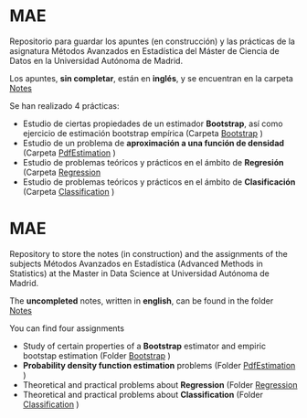 # MAE

Repositorio para guardar los apuntes (en construcción) y las prácticas de la asignatura Métodos Avanzados en Estadística del Máster de Ciencia de Datos en la Universidad Autónoma de Madrid.

Los apuntes, **sin completar**, están en **inglés**, y se encuentran en la carpeta [Notes](https://github.com/fjsaezm/mcd/tree/main/MAE/Notes)

Se han realizado 4 prácticas:

- Estudio de ciertas propiedades de un estimador **Bootstrap**, así como ejercicio de estimación bootstrap empírica (Carpeta [Bootstrap](https://github.com/fjsaezm/mcd/tree/main/MAE/Bootstrap) )
- Estudio de un problema de **aproximación a una función de densidad** (Carpeta [PdfEstimation](https://github.com/fjsaezm/mcd/tree/main/MAE/PdfEstimation) )
- Estudio de problemas teóricos y prácticos en el ámbito de **Regresión** (Carpeta [Regression](https://github.com/fjsaezm/mcd/tree/main/MAE/Regression)
- Estudio de problemas teóricos y prácticos en el ámbito de **Clasificación** (Carpeta [Classification](https://github.com/fjsaezm/mcd/tree/main/MAE/Classification) )

# MAE

Repository to store the notes (in construction) and the assignments of the subjects Métodos Avanzados en Estadística (Advanced Methods in Statistics) at the Master in Data Science at Universidad Autónoma de Madrid.

The **uncompleted** notes, written in **english**, can be found in the folder [Notes](https://github.com/fjsaezm/mcd/tree/main/MAE/Notes)

You can find four assignments

- Study of certain properties of a **Bootstrap** estimator and empiric bootstap estimation (Folder [Bootstrap](https://github.com/fjsaezm/mcd/tree/main/MAE/Bootstrap) )
- **Probability density function estimation** problems (Folder [PdfEstimation](https://github.com/fjsaezm/mcd/tree/main/MAE/PdfEstimation) )
- Theoretical and practical problems about **Regression** (Folder [Regression](https://github.com/fjsaezm/mcd/tree/main/MAE/Regression)
- Theoretical and practical problems about **Classification** (Folder [Classification](https://github.com/fjsaezm/mcd/tree/main/MAE/Classification) )
